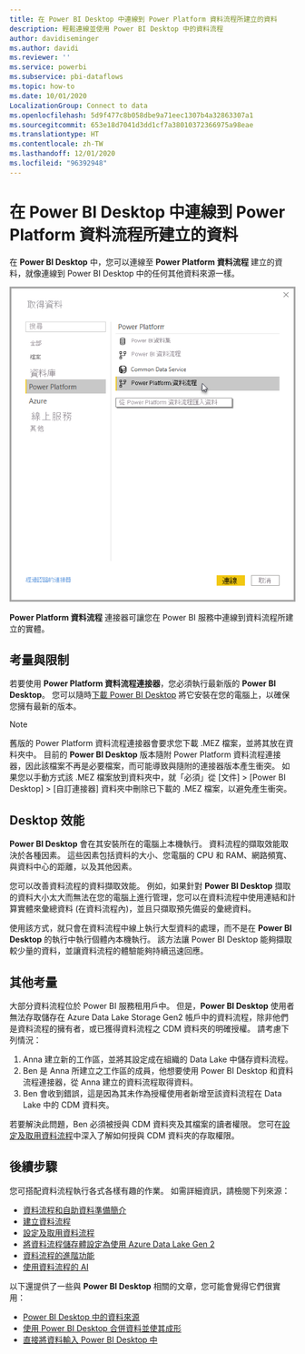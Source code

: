```yaml
---
title: 在 Power BI Desktop 中連線到 Power Platform 資料流程所建立的資料
description: 輕鬆連線並使用 Power BI Desktop 中的資料流程
author: davidiseminger
ms.author: davidi
ms.reviewer: ''
ms.service: powerbi
ms.subservice: pbi-dataflows
ms.topic: how-to
ms.date: 10/01/2020
LocalizationGroup: Connect to data
ms.openlocfilehash: 5d9f477c8b058dbe9a71eec1307b4a32863307a1
ms.sourcegitcommit: 653e18d7041d3dd1cf7a38010372366975a98eae
ms.translationtype: HT
ms.contentlocale: zh-TW
ms.lasthandoff: 12/01/2020
ms.locfileid: "96392948"
---
```

# <a name="connect-to-data-created-by-power-platform-dataflows-in-power-bi-desktop"></a>在 Power BI Desktop 中連線到 Power Platform 資料流程所建立的資料
在 **Power BI Desktop** 中，您可以連線至 **Power Platform 資料流程** 建立的資料，就像連線到 Power BI Desktop 中的任何其他資料來源一樣。

![連線到資料流程](media/desktop-connect-dataflows/connect-dataflows_01.png)

**Power Platform 資料流程** 連接器可讓您在 Power BI 服務中連線到資料流程所建立的實體。 

## <a name="considerations-and-limitations"></a>考量與限制

若要使用 **Power Platform 資料流程連接器**，您必須執行最新版的 **Power BI Desktop**。 您可以隨時[下載 Power BI Desktop](../fundamentals/desktop-get-the-desktop.md) 將它安裝在您的電腦上，以確保您擁有最新的版本。  

> [!NOTE]
> 舊版的 Power Platform 資料流程連接器會要求您下載 .MEZ 檔案，並將其放在資料夾中。 目前的 **Power BI Desktop** 版本隨附 Power Platform 資料流程連接器，因此該檔案不再是必要檔案，而可能導致與隨附的連接器版本產生衝突。 如果您以手動方式該 .MEZ 檔案放到資料夾中，就「必須」從 [文件] > [Power BI Desktop] > [自訂連接器] 資料夾中刪除已下載的 .MEZ 檔案，以避免產生衝突。 

## <a name="desktop-performance"></a>Desktop 效能
**Power BI Desktop** 會在其安裝所在的電腦上本機執行。 資料流程的擷取效能取決於各種因素。 這些因素包括資料的大小、您電腦的 CPU 和 RAM、網路頻寬、與資料中心的距離，以及其他因素。

您可以改善資料流程的資料擷取效能。 例如，如果針對 **Power BI Desktop** 擷取的資料大小太大而無法在您的電腦上進行管理，您可以在資料流程中使用連結和計算實體來彙總資料 (在資料流程內)，並且只擷取預先備妥的彙總資料。 

使用該方式，就只會在資料流程中線上執行大型資料的處理，而不是在 **Power BI Desktop** 的執行中執行個體內本機執行。 該方法讓 Power BI Desktop 能夠擷取較少量的資料，並讓資料流程的體驗能夠持續迅速回應。

## <a name="additional-considerations"></a>其他考量

大部分資料流程位於 Power BI 服務租用戶中。 但是，**Power BI Desktop** 使用者無法存取儲存在 Azure Data Lake Storage Gen2 帳戶中的資料流程，除非他們是資料流程的擁有者，或已獲得資料流程之 CDM 資料夾的明確授權。 請考慮下列情況：

1.  Anna 建立新的工作區，並將其設定成在組織的 Data Lake 中儲存資料流程。
2.  Ben 是 Anna 所建立之工作區的成員，他想要使用 Power BI Desktop 和資料流程連接器，從 Anna 建立的資料流程取得資料。
3.  Ben 會收到錯誤，這是因為其未作為授權使用者新增至該資料流程在 Data Lake 中的 CDM 資料夾。

若要解決此問題，Ben 必須被授與 CDM 資料夾及其檔案的讀者權限。 您可在[設定及取用資料流程](dataflows/dataflows-configure-consume.md)中深入了解如何授與 CDM 資料夾的存取權限。




## <a name="next-steps"></a>後續步驟
您可搭配資料流程執行各式各樣有趣的作業。 如需詳細資訊，請檢閱下列來源：

* [資料流程和自助資料準備簡介](dataflows/dataflows-introduction-self-service.md)
* [建立資料流程](dataflows/dataflows-create.md)
* [設定及取用資料流程](dataflows/dataflows-configure-consume.md)
* [將資料流程儲存體設定為使用 Azure Data Lake Gen 2](dataflows/dataflows-azure-data-lake-storage-integration.md)
* [資料流程的進階功能](dataflows/dataflows-premium-features.md)
* [使用資料流程的 AI](dataflows/dataflows-machine-learning-integration.md)


以下還提供了一些與 **Power BI Desktop** 相關的文章，您可能會覺得它們很實用：

* [Power BI Desktop 中的資料來源](../connect-data/desktop-data-sources.md)
* [使用 Power BI Desktop 合併資料並使其成形](../connect-data/desktop-shape-and-combine-data.md)
* [直接將資料輸入 Power BI Desktop 中](../connect-data/desktop-enter-data-directly-into-desktop.md)